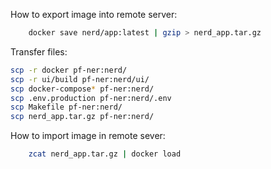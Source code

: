 How to export image into remote server:
```sh
    docker save nerd/app:latest | gzip > nerd_app.tar.gz
```

Transfer files:
```sh
scp -r docker pf-ner:nerd/
scp -r ui/build pf-ner:nerd/ui/
scp docker-compose* pf-ner:nerd/
scp .env.production pf-ner:nerd/.env
scp Makefile pf-ner:nerd/
scp nerd_app.tar.gz pf-ner:nerd/
```

How to import image in remote sever:
```sh
    zcat nerd_app.tar.gz | docker load
```
